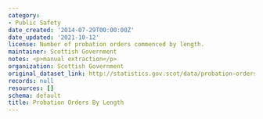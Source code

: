```yaml
---
category:
- Public Safety
date_created: '2014-07-29T00:00:00Z'
date_updated: '2021-10-12'
license: Number of probation orders commenced by length.
maintainer: Scottish Government
notes: <p>manual extraction</p>
organization: Scottish Government
original_dataset_link: http://statistics.gov.scot/data/probation-orders-by-length
records: null
resources: []
schema: default
title: Probation Orders By Length
---
```

